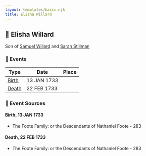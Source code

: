 ```yaml
---
layout: templates/basic.njk
title: Elisha Willard
---
```

## 🔵 Elisha Willard

Son of [Samuel Willard](/people/1/12362566) and [Sarah Stillman](/people/9/9722974)

### 📆 Events

Type | Date | Place
------ | ------ | ------
[Birth](#event-19b31ef5-3f62-42bb-93b6-34a0bc217c09) | 13 JAN 1733 |
[Death](#event-1e943faf-c02a-4661-9f8b-eee96bab3866) | 22 FEB 1733 |

### 📰 Event Sources

#### <a id="event-19b31ef5-3f62-42bb-93b6-34a0bc217c09"></a> Birth, 13 JAN 1733
* The Foote Family: or the Descendants of Nathaniel Foote  - 283

#### <a id="event-1e943faf-c02a-4661-9f8b-eee96bab3866"></a> Death, 22 FEB 1733
* The Foote Family: or the Descendants of Nathaniel Foote  - 283